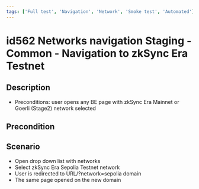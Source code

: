 ```yaml
---
tags: ['Full test', 'Navigation', 'Network', 'Smoke test', 'Automated']
---
```


# id562 Networks navigation Staging - Common - Navigation to zkSync Era Testnet

## Description
  - Preconditions: user opens any BE page with zkSync Era Mainnet or Goerli (Stage2) network selected

## Precondition


## Scenario
- Open drop down list with networks
- Select zkSync Era Sepolia Testnet network
- User is redirected to URL/?network=sepolia domain
- The same page opened on the new domain
